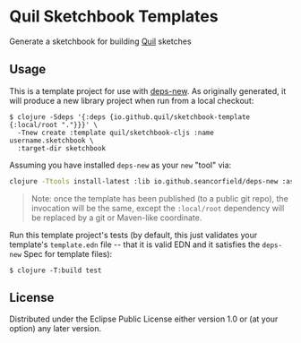 # Quil Sketchbook Templates

Generate a sketchbook for building [Quil](https://github.com/quil/quil) sketches

## Usage

This is a template project for use with [deps-new](https://github.com/seancorfield/deps-new).
As originally generated, it will produce a new library project when run from a local checkout:

```
$ clojure -Sdeps '{:deps {io.github.quil/sketchbook-template {:local/root "."}}}' \
  -Tnew create :template quil/sketchbook-cljs :name username.sketchbook \
  :target-dir sketchbook
```

Assuming you have installed `deps-new` as your `new` "tool" via:

```bash
clojure -Ttools install-latest :lib io.github.seancorfield/deps-new :as new
```

> Note: once the template has been published (to a public git repo), the invocation will be the same, except the `:local/root` dependency will be replaced by a git or Maven-like coordinate.

Run this template project's tests (by default, this just validates your template's `template.edn`
file -- that it is valid EDN and it satisfies the `deps-new` Spec for template files):

    $ clojure -T:build test

## License

Distributed under the Eclipse Public License either version 1.0 or (at your option) any later version.
